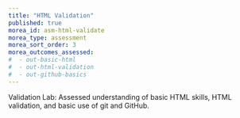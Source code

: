 ```yaml
---
title: "HTML Validation"
published: true
morea_id: asm-html-validate
morea_type: assessment
morea_sort_order: 3
morea_outcomes_assessed:
#  - out-basic-html
#  - out-html-validation
#  - out-github-basics
---
```


Validation Lab: Assessed understanding of basic HTML skills, HTML validation, and basic use of git and GitHub.

<link rel="stylesheet" href="https://cdn.oesmith.co.uk/morris-0.4.3.min.css">
<script src="//cdnjs.cloudflare.com/ajax/libs/raphael/2.1.0/raphael-min.js"></script>
<script src="https://cdn.oesmith.co.uk/morris-0.4.3.min.js"></script>

<div class="well">
  <div id="assessment" style="height: 250px;"></div>
</div>

<script>
Morris.Bar({
  element: 'assessment',
  hideHover: false,
  data: [
        { y: 'Very satisfactory (%)', num: 0 },
        { y: 'Satisfactory (%)', num: 0 },
        { y: 'Unsatisfactory (%)', num: 0 },
        { y: 'Absent (%)', num: 0 },
        ],
  xkey: 'y',
  ykeys: ['num'],
  resize: true,
  labels: ['Students']
});
</script>

